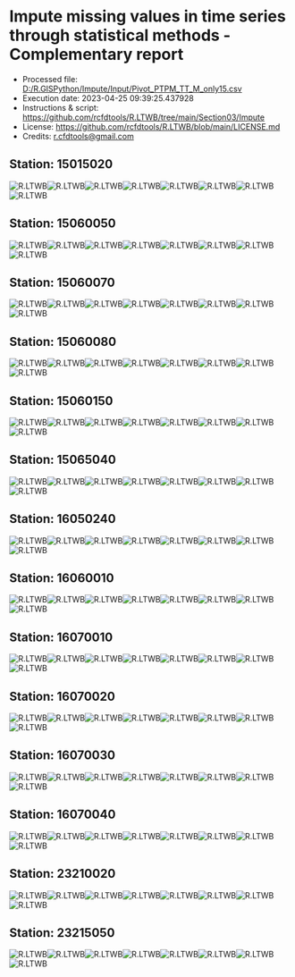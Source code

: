 # Impute missing values in time series through statistical methods - Complementary report
* Processed file: [D:/R.GISPython/Impute/Input/Pivot_PTPM_TT_M_only15.csv](../IDEAM_Outlier/Pivot_PTPM_TT_M_only15.csv)
* Execution date: 2023-04-25 09:39:25.437928
* Instructions & script: https://github.com/rcfdtools/R.LTWB/tree/main/Section03/Impute
* License: https://github.com/rcfdtools/R.LTWB/blob/main/LICENSE.md
* Credits: r.cfdtools@gmail.com

## Station: 15015020

![R.LTWB](Graph/15015020_Impute_Mean_Pivot_PTPM_TT_M_only15.csv.png)![R.LTWB](Graph/15015020_Impute_Median_Pivot_PTPM_TT_M_only15.csv.png)![R.LTWB](Graph/15015020_Impute_LOCF_Pivot_PTPM_TT_M_only15.csv.png)![R.LTWB](Graph/15015020_Impute_NOCB_Pivot_PTPM_TT_M_only15.csv.png)![R.LTWB](Graph/15015020_Impute_InterpolateLinear_Pivot_PTPM_TT_M_only15.csv.png)![R.LTWB](Graph/15015020_Impute_MeanEWM_Pivot_PTPM_TT_M_only15.csv.png)![R.LTWB](Graph/15015020_Impute_KNN_Pivot_PTPM_TT_M_only15.csv.png)![R.LTWB](Graph/15015020_Impute_MICE_Pivot_PTPM_TT_M_only15.csv.png)

## Station: 15060050

![R.LTWB](Graph/15060050_Impute_Mean_Pivot_PTPM_TT_M_only15.csv.png)![R.LTWB](Graph/15060050_Impute_Median_Pivot_PTPM_TT_M_only15.csv.png)![R.LTWB](Graph/15060050_Impute_LOCF_Pivot_PTPM_TT_M_only15.csv.png)![R.LTWB](Graph/15060050_Impute_NOCB_Pivot_PTPM_TT_M_only15.csv.png)![R.LTWB](Graph/15060050_Impute_InterpolateLinear_Pivot_PTPM_TT_M_only15.csv.png)![R.LTWB](Graph/15060050_Impute_MeanEWM_Pivot_PTPM_TT_M_only15.csv.png)![R.LTWB](Graph/15060050_Impute_KNN_Pivot_PTPM_TT_M_only15.csv.png)![R.LTWB](Graph/15060050_Impute_MICE_Pivot_PTPM_TT_M_only15.csv.png)

## Station: 15060070

![R.LTWB](Graph/15060070_Impute_Mean_Pivot_PTPM_TT_M_only15.csv.png)![R.LTWB](Graph/15060070_Impute_Median_Pivot_PTPM_TT_M_only15.csv.png)![R.LTWB](Graph/15060070_Impute_LOCF_Pivot_PTPM_TT_M_only15.csv.png)![R.LTWB](Graph/15060070_Impute_NOCB_Pivot_PTPM_TT_M_only15.csv.png)![R.LTWB](Graph/15060070_Impute_InterpolateLinear_Pivot_PTPM_TT_M_only15.csv.png)![R.LTWB](Graph/15060070_Impute_MeanEWM_Pivot_PTPM_TT_M_only15.csv.png)![R.LTWB](Graph/15060070_Impute_KNN_Pivot_PTPM_TT_M_only15.csv.png)![R.LTWB](Graph/15060070_Impute_MICE_Pivot_PTPM_TT_M_only15.csv.png)

## Station: 15060080

![R.LTWB](Graph/15060080_Impute_Mean_Pivot_PTPM_TT_M_only15.csv.png)![R.LTWB](Graph/15060080_Impute_Median_Pivot_PTPM_TT_M_only15.csv.png)![R.LTWB](Graph/15060080_Impute_LOCF_Pivot_PTPM_TT_M_only15.csv.png)![R.LTWB](Graph/15060080_Impute_NOCB_Pivot_PTPM_TT_M_only15.csv.png)![R.LTWB](Graph/15060080_Impute_InterpolateLinear_Pivot_PTPM_TT_M_only15.csv.png)![R.LTWB](Graph/15060080_Impute_MeanEWM_Pivot_PTPM_TT_M_only15.csv.png)![R.LTWB](Graph/15060080_Impute_KNN_Pivot_PTPM_TT_M_only15.csv.png)![R.LTWB](Graph/15060080_Impute_MICE_Pivot_PTPM_TT_M_only15.csv.png)

## Station: 15060150

![R.LTWB](Graph/15060150_Impute_Mean_Pivot_PTPM_TT_M_only15.csv.png)![R.LTWB](Graph/15060150_Impute_Median_Pivot_PTPM_TT_M_only15.csv.png)![R.LTWB](Graph/15060150_Impute_LOCF_Pivot_PTPM_TT_M_only15.csv.png)![R.LTWB](Graph/15060150_Impute_NOCB_Pivot_PTPM_TT_M_only15.csv.png)![R.LTWB](Graph/15060150_Impute_InterpolateLinear_Pivot_PTPM_TT_M_only15.csv.png)![R.LTWB](Graph/15060150_Impute_MeanEWM_Pivot_PTPM_TT_M_only15.csv.png)![R.LTWB](Graph/15060150_Impute_KNN_Pivot_PTPM_TT_M_only15.csv.png)![R.LTWB](Graph/15060150_Impute_MICE_Pivot_PTPM_TT_M_only15.csv.png)

## Station: 15065040

![R.LTWB](Graph/15065040_Impute_Mean_Pivot_PTPM_TT_M_only15.csv.png)![R.LTWB](Graph/15065040_Impute_Median_Pivot_PTPM_TT_M_only15.csv.png)![R.LTWB](Graph/15065040_Impute_LOCF_Pivot_PTPM_TT_M_only15.csv.png)![R.LTWB](Graph/15065040_Impute_NOCB_Pivot_PTPM_TT_M_only15.csv.png)![R.LTWB](Graph/15065040_Impute_InterpolateLinear_Pivot_PTPM_TT_M_only15.csv.png)![R.LTWB](Graph/15065040_Impute_MeanEWM_Pivot_PTPM_TT_M_only15.csv.png)![R.LTWB](Graph/15065040_Impute_KNN_Pivot_PTPM_TT_M_only15.csv.png)![R.LTWB](Graph/15065040_Impute_MICE_Pivot_PTPM_TT_M_only15.csv.png)

## Station: 16050240

![R.LTWB](Graph/16050240_Impute_Mean_Pivot_PTPM_TT_M_only15.csv.png)![R.LTWB](Graph/16050240_Impute_Median_Pivot_PTPM_TT_M_only15.csv.png)![R.LTWB](Graph/16050240_Impute_LOCF_Pivot_PTPM_TT_M_only15.csv.png)![R.LTWB](Graph/16050240_Impute_NOCB_Pivot_PTPM_TT_M_only15.csv.png)![R.LTWB](Graph/16050240_Impute_InterpolateLinear_Pivot_PTPM_TT_M_only15.csv.png)![R.LTWB](Graph/16050240_Impute_MeanEWM_Pivot_PTPM_TT_M_only15.csv.png)![R.LTWB](Graph/16050240_Impute_KNN_Pivot_PTPM_TT_M_only15.csv.png)![R.LTWB](Graph/16050240_Impute_MICE_Pivot_PTPM_TT_M_only15.csv.png)

## Station: 16060010

![R.LTWB](Graph/16060010_Impute_Mean_Pivot_PTPM_TT_M_only15.csv.png)![R.LTWB](Graph/16060010_Impute_Median_Pivot_PTPM_TT_M_only15.csv.png)![R.LTWB](Graph/16060010_Impute_LOCF_Pivot_PTPM_TT_M_only15.csv.png)![R.LTWB](Graph/16060010_Impute_NOCB_Pivot_PTPM_TT_M_only15.csv.png)![R.LTWB](Graph/16060010_Impute_InterpolateLinear_Pivot_PTPM_TT_M_only15.csv.png)![R.LTWB](Graph/16060010_Impute_MeanEWM_Pivot_PTPM_TT_M_only15.csv.png)![R.LTWB](Graph/16060010_Impute_KNN_Pivot_PTPM_TT_M_only15.csv.png)![R.LTWB](Graph/16060010_Impute_MICE_Pivot_PTPM_TT_M_only15.csv.png)

## Station: 16070010

![R.LTWB](Graph/16070010_Impute_Mean_Pivot_PTPM_TT_M_only15.csv.png)![R.LTWB](Graph/16070010_Impute_Median_Pivot_PTPM_TT_M_only15.csv.png)![R.LTWB](Graph/16070010_Impute_LOCF_Pivot_PTPM_TT_M_only15.csv.png)![R.LTWB](Graph/16070010_Impute_NOCB_Pivot_PTPM_TT_M_only15.csv.png)![R.LTWB](Graph/16070010_Impute_InterpolateLinear_Pivot_PTPM_TT_M_only15.csv.png)![R.LTWB](Graph/16070010_Impute_MeanEWM_Pivot_PTPM_TT_M_only15.csv.png)![R.LTWB](Graph/16070010_Impute_KNN_Pivot_PTPM_TT_M_only15.csv.png)![R.LTWB](Graph/16070010_Impute_MICE_Pivot_PTPM_TT_M_only15.csv.png)

## Station: 16070020

![R.LTWB](Graph/16070020_Impute_Mean_Pivot_PTPM_TT_M_only15.csv.png)![R.LTWB](Graph/16070020_Impute_Median_Pivot_PTPM_TT_M_only15.csv.png)![R.LTWB](Graph/16070020_Impute_LOCF_Pivot_PTPM_TT_M_only15.csv.png)![R.LTWB](Graph/16070020_Impute_NOCB_Pivot_PTPM_TT_M_only15.csv.png)![R.LTWB](Graph/16070020_Impute_InterpolateLinear_Pivot_PTPM_TT_M_only15.csv.png)![R.LTWB](Graph/16070020_Impute_MeanEWM_Pivot_PTPM_TT_M_only15.csv.png)![R.LTWB](Graph/16070020_Impute_KNN_Pivot_PTPM_TT_M_only15.csv.png)![R.LTWB](Graph/16070020_Impute_MICE_Pivot_PTPM_TT_M_only15.csv.png)

## Station: 16070030

![R.LTWB](Graph/16070030_Impute_Mean_Pivot_PTPM_TT_M_only15.csv.png)![R.LTWB](Graph/16070030_Impute_Median_Pivot_PTPM_TT_M_only15.csv.png)![R.LTWB](Graph/16070030_Impute_LOCF_Pivot_PTPM_TT_M_only15.csv.png)![R.LTWB](Graph/16070030_Impute_NOCB_Pivot_PTPM_TT_M_only15.csv.png)![R.LTWB](Graph/16070030_Impute_InterpolateLinear_Pivot_PTPM_TT_M_only15.csv.png)![R.LTWB](Graph/16070030_Impute_MeanEWM_Pivot_PTPM_TT_M_only15.csv.png)![R.LTWB](Graph/16070030_Impute_KNN_Pivot_PTPM_TT_M_only15.csv.png)![R.LTWB](Graph/16070030_Impute_MICE_Pivot_PTPM_TT_M_only15.csv.png)

## Station: 16070040

![R.LTWB](Graph/16070040_Impute_Mean_Pivot_PTPM_TT_M_only15.csv.png)![R.LTWB](Graph/16070040_Impute_Median_Pivot_PTPM_TT_M_only15.csv.png)![R.LTWB](Graph/16070040_Impute_LOCF_Pivot_PTPM_TT_M_only15.csv.png)![R.LTWB](Graph/16070040_Impute_NOCB_Pivot_PTPM_TT_M_only15.csv.png)![R.LTWB](Graph/16070040_Impute_InterpolateLinear_Pivot_PTPM_TT_M_only15.csv.png)![R.LTWB](Graph/16070040_Impute_MeanEWM_Pivot_PTPM_TT_M_only15.csv.png)![R.LTWB](Graph/16070040_Impute_KNN_Pivot_PTPM_TT_M_only15.csv.png)![R.LTWB](Graph/16070040_Impute_MICE_Pivot_PTPM_TT_M_only15.csv.png)

## Station: 23210020

![R.LTWB](Graph/23210020_Impute_Mean_Pivot_PTPM_TT_M_only15.csv.png)![R.LTWB](Graph/23210020_Impute_Median_Pivot_PTPM_TT_M_only15.csv.png)![R.LTWB](Graph/23210020_Impute_LOCF_Pivot_PTPM_TT_M_only15.csv.png)![R.LTWB](Graph/23210020_Impute_NOCB_Pivot_PTPM_TT_M_only15.csv.png)![R.LTWB](Graph/23210020_Impute_InterpolateLinear_Pivot_PTPM_TT_M_only15.csv.png)![R.LTWB](Graph/23210020_Impute_MeanEWM_Pivot_PTPM_TT_M_only15.csv.png)![R.LTWB](Graph/23210020_Impute_KNN_Pivot_PTPM_TT_M_only15.csv.png)![R.LTWB](Graph/23210020_Impute_MICE_Pivot_PTPM_TT_M_only15.csv.png)

## Station: 23215050

![R.LTWB](Graph/23215050_Impute_Mean_Pivot_PTPM_TT_M_only15.csv.png)![R.LTWB](Graph/23215050_Impute_Median_Pivot_PTPM_TT_M_only15.csv.png)![R.LTWB](Graph/23215050_Impute_LOCF_Pivot_PTPM_TT_M_only15.csv.png)![R.LTWB](Graph/23215050_Impute_NOCB_Pivot_PTPM_TT_M_only15.csv.png)![R.LTWB](Graph/23215050_Impute_InterpolateLinear_Pivot_PTPM_TT_M_only15.csv.png)![R.LTWB](Graph/23215050_Impute_MeanEWM_Pivot_PTPM_TT_M_only15.csv.png)![R.LTWB](Graph/23215050_Impute_KNN_Pivot_PTPM_TT_M_only15.csv.png)![R.LTWB](Graph/23215050_Impute_MICE_Pivot_PTPM_TT_M_only15.csv.png)